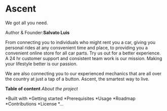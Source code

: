 # Ascent
We got all you need.

Author & Founder:**Salvato Luis**

From connecting you to individuals who might rent you a car, giving you personal rides at any consvenient time and place, to providing you a convenient online store for all car parts. Try us out for a better experience. A 24 hr customer support and consistent team work is our mission. Making your lifestyle better is our passion.

We are also connecting you to our experienced mechanics that are all over the country at just a tap of a button. Ascent, the smartest way to live.

**Table of content**
*About the project*

*Built with
*Getting started
*Prerequisites
*Usage
*Roadmap
*Contributions
*License
*...
